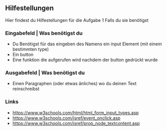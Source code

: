 ## Hilfestellungen
Hier findest du Hilfestellungen für die Aufgabe 1 Falls du sie benötigst

### Eingabefeld | Was benötigst du
- Du Benötigst für das eingeben des Namens ein input Element (mit einem bestimmten type)
- Ein button
- Eine funktion die aufgerufen wird nachdem der button gedrückt wurde

### Ausgabefeld | Was benötigst du
- Einen Paragraphen (oder etwas änliches) wo du deinen Text reinschreibst

### Links
- https://www.w3schools.com/html/html_form_input_types.asp
- https://www.w3schools.com/jsref/event_onclick.asp
- https://www.w3schools.com/jsref/prop_node_textcontent.asp
